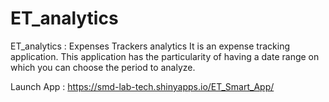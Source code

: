 # ET_analytics
ET_analytics : Expenses Trackers analytics
It is an expense tracking application. This application has the particularity of having a date range on which you can choose the period to analyze.


Launch App : https://smd-lab-tech.shinyapps.io/ET_Smart_App/

